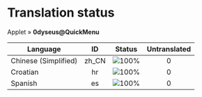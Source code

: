 # Translation status
Applet &#187; **0dyseus@QuickMenu**

Language | ID | Status | Untranslated
---------|:--:|:------:|:-----------:
Chinese (Simplified) | zh_CN | ![100%](http://progressed.io/bar/100) | 0
Croatian | hr | ![100%](http://progressed.io/bar/100) | 0
Spanish | es | ![100%](http://progressed.io/bar/100) | 0
